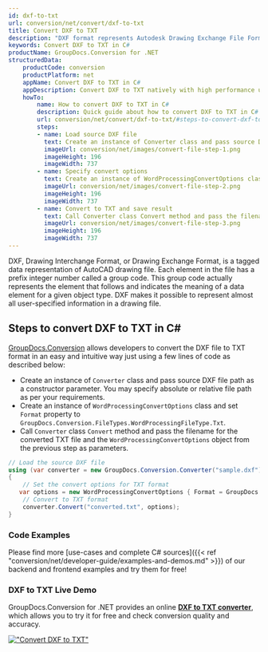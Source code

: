 ```yaml
---
id: dxf-to-txt
url: conversion/net/convert/dxf-to-txt
title: Convert DXF to TXT
description: "DXF format represents Autodesk Drawing Exchange File Format with .dxf extension. Learn how to convert DXF to TXT file programmatically in C# language using GroupDocs.Conversion for .NET library."
keywords: Convert DXF to TXT in C#
productName: GroupDocs.Conversion for .NET
structuredData:
    productCode: conversion
    productPlatform: net
    appName: Convert DXF to TXT in C#
    appDescription: Convert DXF to TXT natively with high performance using C# language and server side GroupDocs.Conversion for .NET APIs, without the use of any software like Microsoft or Open Office.
    howTo:
        name: How to convert DXF to TXT in C# 
        description: Quick guide about how to convert DXF to TXT in C# with high performance and accuracy.
        url: conversion/net/convert/dxf-to-txt/#steps-to-convert-dxf-to-txt-in-c
        steps:
        - name: Load source DXF file 
          text: Create an instance of Converter class and pass source DXF file path as a constructor parameter. You may specify absolute or relative file path as per your requirements. 
          imageUrl: conversion/net/images/convert-file-step-1.png
          imageHeight: 196
          imageWidth: 737
        - name: Specify convert options 
          text: Create an instance of WordProcessingConvertOptions class.
          imageUrl: conversion/net/images/convert-file-step-2.png
          imageHeight: 196
          imageWidth: 737
        - name: Convert to TXT and save result 
          text: Call Converter class Convert method and pass the filename for the converted HTML file and the WordProcessingConvertOptions object from the previous step as parameters.
          imageUrl: conversion/net/images/convert-file-step-3.png
          imageHeight: 196
          imageWidth: 737
---
```


DXF, Drawing Interchange Format, or Drawing Exchange Format, is a tagged data representation of AutoCAD drawing file. Each element in the file has a prefix integer number called a group code. This group code actually represents the element that follows and indicates the meaning of a data element for a given object type. DXF makes it possible to represent almost all user-specified information in a drawing file.

## Steps to convert DXF to TXT in C#

[GroupDocs.Conversion](https://products.groupdocs.com/conversion/net) allows developers to convert the DXF file to TXT format in an easy and intuitive way just using a few lines of code as described below:

* Create an instance of `Converter` class and pass source DXF file path as a constructor parameter. You may specify absolute or relative file path as per your requirements. 
* Create an instance of `WordProcessingConvertOptions` class and set `Format` property to `GroupDocs.Conversion.FileTypes.WordProcessingFileType.Txt`.
* Call `Converter` class `Convert` method and pass the filename for the converted TXT file and the `WordProcessingConvertOptions` object from the previous step as parameters.

```csharp
// Load the source DXF file
using (var converter = new GroupDocs.Conversion.Converter("sample.dxf"))
{
    // Set the convert options for TXT format
   var options = new WordProcessingConvertOptions { Format = GroupDocs.Conversion.FileTypes.WordProcessingFileType.Txt };
    // Convert to TXT format
    converter.Convert("converted.txt", options);
}
```

### Code Examples

Please find more [use-cases and complete C# sources]({{< ref "conversion/net/developer-guide/examples-and-demos.md" >}}) of our backend and frontend examples and try them for free!

### DXF to TXT Live Demo

GroupDocs.Conversion for .NET provides an online [**DXF to TXT converter**](https://products.groupdocs.app/conversion/dxf-to-txt), which allows you to try it for free and check conversion quality and accuracy.

[!["Convert DXF to TXT"](conversion/net/images/convert-to-txt/convert-dxf-to-txt.png)](https://products.groupdocs.app/conversion/dxf-to-txt)